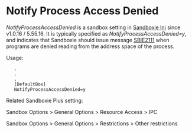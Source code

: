 # Notify Process Access Denied

_NotifyProcessAccessDenied_ is a sandbox setting in [Sandboxie Ini](SandboxieIni.md) since v1.0.16 / 5.55.16. It is typically specified as _NotifyProcessAccessDenied=y_, and indicates that Sandboxie should issue message [SBIE2111](SBIE2111.md) when programs are denied reading from the address space of the process.

Usage:
```
   .
   .
   .
   [DefaultBox]
   NotifyProcessAccessDenied=y
```

Related Sandboxie Plus setting:

Sandbox Options > General Options > Resource Access > IPC

Sandbox Options > General Options > Restrictions > Other restrictions

